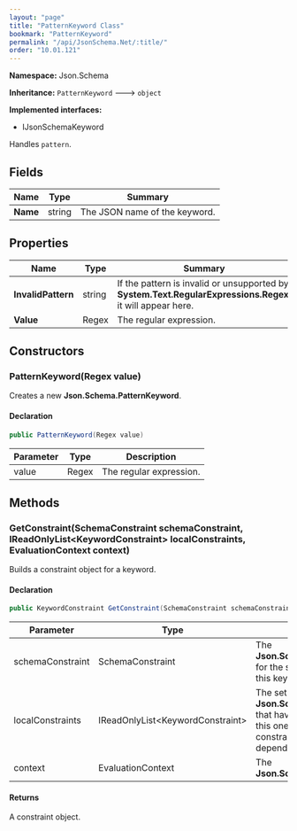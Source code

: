 ```yaml
---
layout: "page"
title: "PatternKeyword Class"
bookmark: "PatternKeyword"
permalink: "/api/JsonSchema.Net/:title/"
order: "10.01.121"
---
```

**Namespace:** Json.Schema

**Inheritance:**
`PatternKeyword`
 🡒 
`object`

**Implemented interfaces:**

- IJsonSchemaKeyword

Handles `pattern`.

## Fields

| Name | Type | Summary |
|---|---|---|
| **Name** | string | The JSON name of the keyword. |

## Properties

| Name | Type | Summary |
|---|---|---|
| **InvalidPattern** | string | If the pattern is invalid or unsupported by **System.Text.RegularExpressions.Regex**, it will appear here. |
| **Value** | Regex | The regular expression. |

## Constructors

### PatternKeyword(Regex value)

Creates a new **Json.Schema.PatternKeyword**.

#### Declaration

```c#
public PatternKeyword(Regex value)
```

| Parameter | Type | Description |
|---|---|---|
| value | Regex | The regular expression. |


## Methods

### GetConstraint(SchemaConstraint schemaConstraint, IReadOnlyList\<KeywordConstraint\> localConstraints, EvaluationContext context)

Builds a constraint object for a keyword.

#### Declaration

```c#
public KeywordConstraint GetConstraint(SchemaConstraint schemaConstraint, IReadOnlyList<KeywordConstraint> localConstraints, EvaluationContext context)
```

| Parameter | Type | Description |
|---|---|---|
| schemaConstraint | SchemaConstraint | The **Json.Schema.SchemaConstraint** for the schema object that houses this keyword. |
| localConstraints | IReadOnlyList\<KeywordConstraint\> | The set of other **Json.Schema.KeywordConstraint**s that have been processed prior to this one. Will contain the constraints for keyword dependencies. |
| context | EvaluationContext | The **Json.Schema.EvaluationContext**. |


#### Returns

A constraint object.


